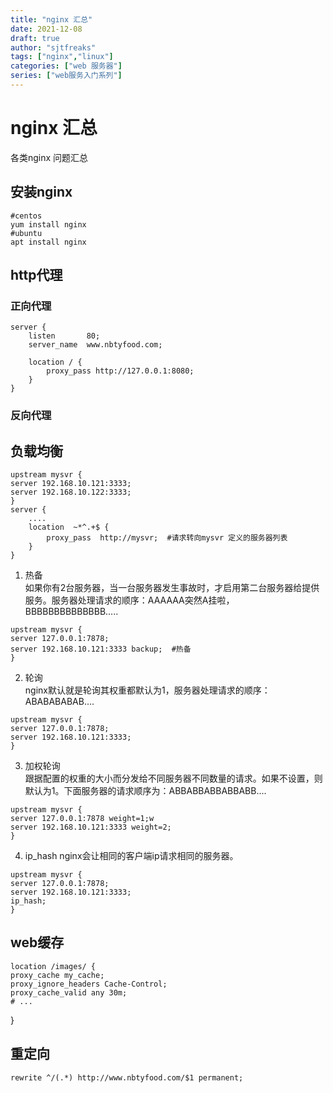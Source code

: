 ```yaml
---
title: "nginx 汇总"
date: 2021-12-08
draft: true
author: "sjtfreaks"
tags: ["nginx","linux"]
categories: ["web 服务器"]
series: ["web服务入门系列"]
---
```


# nginx 汇总
各类nginx 问题汇总  
  
## 安装nginx
    #centos
    yum install nginx
    #ubuntu
    apt install nginx


## http代理
### 正向代理
    server {
        listen       80;
        server_name  www.nbtyfood.com;
 
        location / {
            proxy_pass http://127.0.0.1:8080;
        }
    }
### 反向代理

## 负载均衡
    upstream mysvr { 
    server 192.168.10.121:3333;
    server 192.168.10.122:3333;
    }
    server {
        ....
        location  ~*^.+$ {         
            proxy_pass  http://mysvr;  #请求转向mysvr 定义的服务器列表         
        }
    }
  
  1. 热备  
    如果你有2台服务器，当一台服务器发生事故时，才启用第二台服务器给提供服务。服务器处理请求的顺序：AAAAAA突然A挂啦，BBBBBBBBBBBBBB.....  
      
    upstream mysvr { 
    server 127.0.0.1:7878; 
    server 192.168.10.121:3333 backup;  #热备     
    }
  2. 轮询  
nginx默认就是轮询其权重都默认为1，服务器处理请求的顺序：ABABABABAB....  
  
    upstream mysvr { 
    server 127.0.0.1:7878;
    server 192.168.10.121:3333;       
    }
  3. 加权轮询  
    跟据配置的权重的大小而分发给不同服务器不同数量的请求。如果不设置，则默认为1。下面服务器的请求顺序为：ABBABBABBABBABB....  
      
    upstream mysvr { 
    server 127.0.0.1:7878 weight=1;w
    server 192.168.10.121:3333 weight=2;
    }

  4. ip_hash 
     nginx会让相同的客户端ip请求相同的服务器。  
       
    upstream mysvr { 
    server 127.0.0.1:7878; 
    server 192.168.10.121:3333;
    ip_hash;
    }

## web缓存
    location /images/ {
    proxy_cache my_cache;
    proxy_ignore_headers Cache-Control;
    proxy_cache_valid any 30m;
    # ...
}
## 重定向
    rewrite ^/(.*) http://www.nbtyfood.com/$1 permanent;
